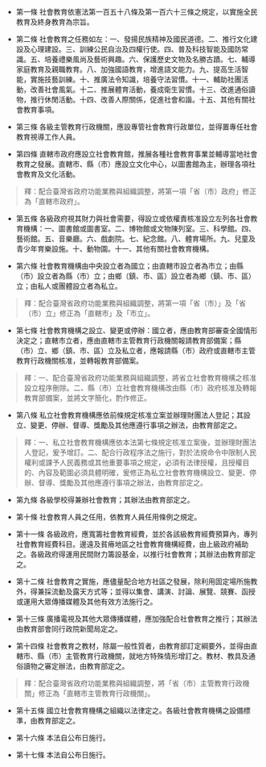 * 第一條 社會教育依憲法第一百五十八條及第一百六十三條之規定，以實施全民教育及終身教育為宗旨。

* 第二條 社會教育之任務如左：一、發揚民族精神及國民道德。二、推行文化建設及心理建設。三、訓練公民自治及四權行使。四、普及科技智能及國防常識。五、培養禮樂風尚及藝術興趣。六、保護歷史文物及名勝古蹟。七、輔導家庭教育及親職教育。八、加強國語教育，增進語文能力。九、提高生活智能，實施技藝訓練。十、推廣法令知識，培養守法習慣。十一、輔助社團活動，改善社會風氣。十二、推展體育活動，養成衛生習慣。十三、改進通俗讀物，推行休閒活動。十四、改善人際關係，促進社會和諧。十五、其他有關社會教育事項。

* 第三條 各級主管教育行政機關，應設專管社會教育行政單位，並得置專任社會教育視導工作人員。

* 第四條 直轄市政府應設立社會教育館，推展各種社會教育事業並輔導當地社會教育之發展。直轄市、縣（市）應設立文化中心，以圖書館為主，辦理各項社會教育及文化活動。

> 釋：配合臺灣省政府功能業務與組織調整，將第一項「省（市）政府」修正為「直轄市政府」。

* 第五條 各級政府視其財力與社會需要，得設立或依權責核准設立左列各社會教育機構：一、圖書館或圖書室。二、博物館或文物陳列室。三、科學館。四、藝術館。五、音樂廳。六、戲劇院。七、紀念館。八、體育場所。九、兒童及青少年育樂設施。十、動物園。十一、其他有關社會教育機構。

* 第六條 社會教育機構由中央設立者為國立；由直轄市設立者為市立；由縣（市）設立者為縣（市）立；由鄉（鎮、市、區）設立者為鄉（鎮、市、區）立；由私人或團體設立者為私立。

> 釋：配合臺灣省政府功能業務與組織調整，將第一項「省（市）」及「省（市）立」修正為「直轄市」及「市立」。

* 第七條 社會教育機構之設立、變更或停辦：國立者，應由教育部審查全國情形決定之；直轄市立者，應由直轄市主管教育行政機關報請教育部備案；縣（市）立、鄉（鎮、市、區）立及私立者，應報請縣（市）政府或直轄市主管教育行政機關核准，並轉報教育部備案。

> 釋：一、配合臺灣省政府功能業務與組織調整，將省立社會教育機構之核准設立程序刪除。二、縣（市）立社會教育機構改由縣（市）政府核准及轉報教育部備案，並將文字簡化，酌作修正。

* 第八條 私立社會教育機構應依前條規定核准立案並辦理財團法人登記；其設立、變更、停辦、督導、獎勵及其他應遵行事項之辦法，由教育部定之。

> 釋：一、私立社會教育機構應依本法第七條規定核准立案後，並辦理財團法人登記，爰予增訂。二、配合行政程序法之施行，對於法規命令中限制人民權利或課予人民義務或其他重要事項之規定，必須有法律授權，且授權目的、內容及範圍必須具體明確，爰修正為私立社會教育機構設立、變更、停辦、督導、獎勵及其他應遵行事項之辦法，由教育部定之。

* 第九條 各級學校得兼辦社會教育；其辦法由教育部定之。

* 第十條 社會教育人員之任用，依教育人員任用條例之規定。

* 第十一條 各級政府，應寬籌社會教育經費，並於各該級教育經費預算內，專列社會教育經費科目。邊遠及貧瘠地區之社會教育機構經費，由上級政府補助之。各級政府得運用民間財力籌設基金，以推行社會教育；其辦法由教育部定之。

* 第十二條 社會教育之實施，應儘量配合地方社區之發展，除利用固定場所施教外，得兼採流動及露天方式等；並得以集會、講演、討論、展覽、競賽、函授或運用大眾傳播媒體及其他有效方法施行之。

* 第十三條 廣播電視及其他大眾傳播媒體，應加強配合社會教育之推行；其辦法由教育部會同行政院新聞局定之。

* 第十四條 社會教育之教材，除屬一般性質者，由教育部訂定綱要外，並得由直轄市、縣（市）主管教育行政機關，就地方特殊情形增訂之。教材、教具及通俗讀物之審定辦法，由教育部定之。

> 釋：配合臺灣省政府功能業務與組織調整，將「省（市）主管教育行政機關」修正為「直轄市主管教育行政機關」。

* 第十五條 國立社會教育機構之組織以法律定之。各級社會教育機構之設備標準，由教育部定之。

* 第十六條 本法自公布日施行。

* 第十七條 本法自公布日施行。

